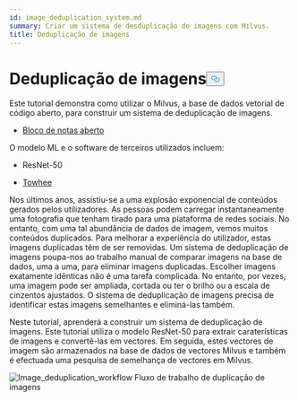 ```yaml
---
id: image_deduplication_system.md
summary: Criar um sistema de desduplicação de imagens com Milvus.
title: Deduplicação de imagens
---
```

<h1 id="Image-Deduplication" class="common-anchor-header">Deduplicação de imagens<button data-href="#Image-Deduplication" class="anchor-icon" translate="no">
      <svg translate="no"
        aria-hidden="true"
        focusable="false"
        height="20"
        version="1.1"
        viewBox="0 0 16 16"
        width="16"
      >
        <path
          fill="#0092E4"
          fill-rule="evenodd"
          d="M4 9h1v1H4c-1.5 0-3-1.69-3-3.5S2.55 3 4 3h4c1.45 0 3 1.69 3 3.5 0 1.41-.91 2.72-2 3.25V8.59c.58-.45 1-1.27 1-2.09C10 5.22 8.98 4 8 4H4c-.98 0-2 1.22-2 2.5S3 9 4 9zm9-3h-1v1h1c1 0 2 1.22 2 2.5S13.98 12 13 12H9c-.98 0-2-1.22-2-2.5 0-.83.42-1.64 1-2.09V6.25c-1.09.53-2 1.84-2 3.25C6 11.31 7.55 13 9 13h4c1.45 0 3-1.69 3-3.5S14.5 6 13 6z"
        ></path>
      </svg>
    </button></h1><p>Este tutorial demonstra como utilizar o Milvus, a base de dados vetorial de código aberto, para construir um sistema de deduplicação de imagens.</p>
<ul>
<li><a href="https://github.com/towhee-io/examples/blob/main/image/image_deduplication/image_deduplication.ipynb">Bloco de notas aberto</a></li>
</ul>
<p>O modelo ML e o software de terceiros utilizados incluem:</p>
<ul>
<li><p>ResNet-50</p></li>
<li><p><a href="https://www.google.com/url?sa=t&amp;rct=j&amp;q=&amp;esrc=s&amp;source=web&amp;cd=&amp;cad=rja&amp;uact=8&amp;ved=2ahUKEwjm8-KEjtj7AhVPcGwGHapPB40QFnoECAgQAQ&amp;url=https%3A%2F%2Ftowhee.io%2F&amp;usg=AOvVaw37IzMMiyxGtj82K7O4fInn">Towhee</a></p></li>
</ul>
<p>Nos últimos anos, assistiu-se a uma explosão exponencial de conteúdos gerados pelos utilizadores. As pessoas podem carregar instantaneamente uma fotografia que tenham tirado para uma plataforma de redes sociais. No entanto, com uma tal abundância de dados de imagem, vemos muitos conteúdos duplicados. Para melhorar a experiência do utilizador, estas imagens duplicadas têm de ser removidas. Um sistema de deduplicação de imagens poupa-nos ao trabalho manual de comparar imagens na base de dados, uma a uma, para eliminar imagens duplicadas. Escolher imagens exatamente idênticas não é uma tarefa complicada. No entanto, por vezes, uma imagem pode ser ampliada, cortada ou ter o brilho ou a escala de cinzentos ajustados. O sistema de deduplicação de imagens precisa de identificar estas imagens semelhantes e eliminá-las também.</p>
<p>Neste tutorial, aprenderá a construir um sistema de deduplicação de imagens. Este tutorial utiliza o modelo ResNet-50 para extrair caraterísticas de imagens e convertê-las em vectores. Em seguida, estes vectores de imagem são armazenados na base de dados de vectores Milvus e também é efectuada uma pesquisa de semelhança de vectores em Milvus.</p>
<p>
  
   <span class="img-wrapper"> <img translate="no" src="/docs/v2.5.x/assets/image_deduplication.png" alt="Image_deduplication_workflow" class="doc-image" id="image_deduplication_workflow" />
   </span> <span class="img-wrapper"> <span>Fluxo de trabalho de duplicação de imagens</span> </span></p>
